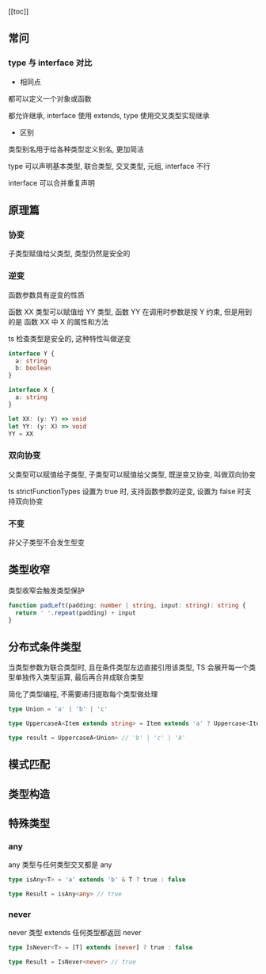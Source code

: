 [[toc]]

## 常问

### type 与 interface 对比

- 相同点

都可以定义一个对象或函数

都允许继承, interface 使用 extends, type 使用交叉类型实现继承

- 区别

类型别名用于给各种类型定义别名, 更加简洁

type 可以声明基本类型, 联合类型, 交叉类型, 元组, interface 不行

interface 可以合并重复声明

## 原理篇

### 协变

子类型赋值给父类型, 类型仍然是安全的

### 逆变

函数参数具有逆变的性质

函数 XX 类型可以赋值给 YY 类型, 函数 YY 在调用时参数是按 Y 约束, 但是用到的是 函数 XX 中 X 的属性和方法

ts 检查类型是安全的, 这种特性叫做逆变

```ts
interface Y {
  a: string
  b: boolean
}

interface X {
  a: string
}

let XX: (y: Y) => void
let YY: (y: X) => void
YY = XX
```

### 双向协变

父类型可以赋值给子类型, 子类型可以赋值给父类型, 既逆变又协变, 叫做双向协变

ts strictFunctionTypes 设置为 true 时, 支持函数参数的逆变, 设置为 false 时支持双向协变

### 不变

非父子类型不会发生型变

## 类型收窄

类型收窄会触发类型保护

```ts
function padLeft(padding: number | string, input: string): string {
  return ' '.repeat(padding) + input
}
```

## 分布式条件类型

当类型参数为联合类型时, 且在条件类型左边直接引用该类型, TS 会展开每一个类型单独传入类型运算, 最后再合并成联合类型

简化了类型编程, 不需要递归提取每个类型做处理

```ts
type Union = 'a' | 'b' | 'c'

type UppercaseA<Item extends string> = Item extends 'a' ? Uppercase<Item> : Item

type result = UppercaseA<Union> // 'b' | 'c' | 'A'
```

## 模式匹配

## 类型构造

## 特殊类型

### any

any 类型与任何类型交叉都是 any

```ts
type isAny<T> = 'a' extends 'b' & T ? true : false

type Result = isAny<any> // true
```

### never

never 类型 extends 任何类型都返回 never

```ts
type IsNever<T> = [T] extends [never] ? true : false

type Result = IsNever<never> // true
```
